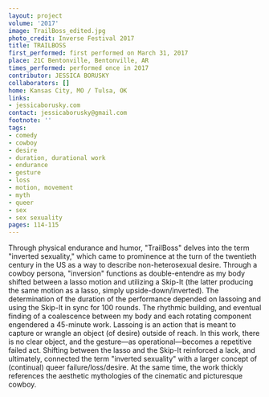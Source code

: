 ```yaml
---
layout: project
volume: '2017'
image: TrailBoss_edited.jpg
photo_credit: Inverse Festival 2017
title: TRAILBOSS
first_performed: first performed on March 31, 2017
place: 21C Bentonville, Bentonville, AR
times_performed: performed once in 2017
contributor: JESSICA BORUSKY
collaborators: []
home: Kansas City, MO / Tulsa, OK
links:
- jessicaborusky.com
contact: jessicaborusky@gmail.com
footnote: ''
tags:
- comedy
- cowboy
- desire
- duration, durational work
- endurance
- gesture
- loss
- motion, movement
- myth
- queer
- sex
- sex sexuality
pages: 114-115
---
```


Through physical endurance and humor, "TrailBoss" delves into the term "inverted sexuality," which came to prominence at the turn of the twentieth century in the US as a way to describe non-heterosexual desire. Through a cowboy persona, "inversion" functions as double-entendre as my body shifted between a lasso motion and utilizing a Skip-It (the latter producing the same motion as a lasso, simply upside-down/inverted). The determination of the duration of the performance depended on lassoing and using the Skip-It in sync for 100 rounds. The rhythmic building, and eventual finding of a coalescence between my body and each rotating component engendered a 45-minute work. Lassoing is an action that is meant to capture or wrangle an object (of desire) outside of reach. In this work, there is no clear object, and the gesture—as operational—becomes a repetitive failed act. Shifting between the lasso and the Skip-It reinforced a lack, and ultimately, connected the term "inverted sexuality" with a larger concept of (continual) queer failure/loss/desire. At the same time, the work thickly references the aesthetic mythologies of the cinematic and picturesque cowboy.
